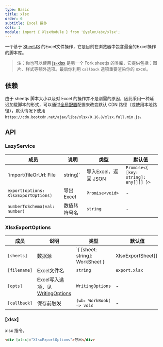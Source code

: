 ```yaml
---
type: Basic
title: xlsx
order: 6
subtitle: Excel 操作
cols: 1
module: import { XlsxModule } from '@yelon/abc/xlsx';
---
```


一个基于 [SheetJS](http://sheetjs.com/) 的Excel文件操作，它是目前在浏览器中包含最全的Excel操作的脚本库。

> 注：你也可以使用 [js-xlsx](https://github.com/protobi/js-xlsx) 是另一个 Fork sheetjs 的类库，它提供包括：图片、样式等额外选项。最后你利用 `callback` 选项重要渲染你的 excel。

## 依赖

由于 sheetjs 脚本大小以及对 Excel 的操作并不是刚需的原因，因此采用一种延迟加载脚本的形式，可以通过[全局配置](/docs/global-config)配置来改变默认 CDN 路径（或使用本地路径），默认情况下使用 `https://cdn.bootcdn.net/ajax/libs/xlsx/0.16.8/xlsx.full.min.js`。

## API

### LazyService

| 成员 | 说明 | 类型 | 默认值 |
|----|----|----|-----|
| `import(fileOrUrl: File | string)` | 导入Excel，返回 JSON | `Promise<{ [key: string]: any[][] }>` | - |
| `export(options: XlsxExportOptions)` | 导出Excel | `Promise<void>` | - |
| `numberToSchema(val: number)` | 数值转符号名 | `string` | - |

### XlsxExportOptions

| 成员 | 说明 | 类型 | 默认值 |
|----|----|----|-----|
| `[sheets]` | 数据源 | `{ [sheet: string]: WorkSheet } | XlsxExportSheet[]` | - |
| `[filename]` | Excel文件名 | `string` | `export.xlsx` |
| `[opts]` | Excel写入选项，见 [WritingOptions](https://docs.sheetjs.com/#writing-options) | `WritingOptions` | - |
| `[callback]` | 保存前触发 | `(wb: WorkBook) => void` | - |

### [xlsx]

xlsx 指令。

```html
<div [xlsx]="XlsxExportOptions">导出</div>
```
